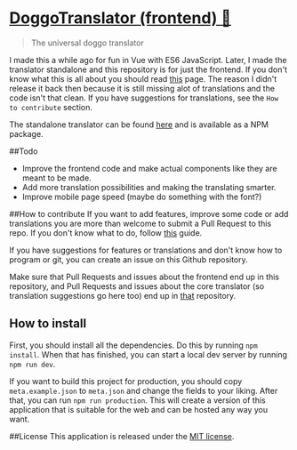 # [DoggoTranslator (frontend) :dog:](https://gabbersaurus.github.io/DoggoTranslator/)

> The universal doggo translator

I made this a while ago for fun in Vue with ES6 JavaScript. Later, I made the translator standalone and this repository is for just the frontend. If you don't know what this is all about you should read [this](http://knowyourmeme.com/memes/doggo) page.
The reason I didn't release it back then because it is still missing alot of translations and the code isn't that clean. If you have suggestions for translations, see the `How to contribute` section.

The standalone translator can be found [here](https://github.com/Gabbersaurus/DoggoTranslatorCore/) and is available as a NPM package.

##Todo
* Improve the frontend code and make actual components like they are meant to be made.
* Add more translation possibilities and making the translating smarter.
* Improve mobile page speed (maybe do something with the font?)

##How to contribute
If you want to add features, improve some code or add translations you are more than welcome to submit a Pull Request to this repo.
If you don't know what to do, follow [this](https://github.com/MarcDiethelm/contributing/blob/master/README.md) guide.

If you have suggestions for features or translations and don't know how to program or git, you can create an issue on this Github repository.

Make sure that Pull Requests and issues about the frontend end up in this repository, and Pull Requests and issues about the core translator (so translation suggestions go here too) end up in [that](https://github.com/Gabbersaurus/DoggoTranslatorCore/) repository.

## How to install

First, you should install all the dependencies. Do this by running `npm install`.
When that has finished, you can start a local dev server by running `npm run dev`.

If you want to build this project for production, you should copy `meta.example.json` to `meta.json` and change the fields to your liking.
After that, you can run `npm run production`. This will create a version of this application that is suitable for the web and can be hosted any way you want.

##License
This application is released under the [MIT license](https://github.com/Gabbersaurus/DoggoTranslator/blob/master/LICENSE).